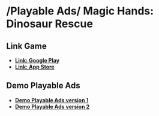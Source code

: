 # /Playable Ads/ Magic Hands: Dinosaur Rescue

## Link Game

- [**Link: Google Play**](https://play.google.com/store/apps/details?id=magichand.negaxy.dinosaur)
- [**Link: App Store**](https://apps.apple.com/app/id1619537659)

## Demo Playable Ads

- [**Demo Playable Ads version 1**](https://kidcry0x.github.io/Playable-Ads_Magic-Hands-Dinosaur-Rescue/ver1/PA_MagicHands_V1.min.html)
- [**Demo Playable Ads version 2**](https://kidcry0x.github.io/Playable-Ads_Magic-Hands-Dinosaur-Rescue/ver2/PA_MagicHands_V2.min.html)
